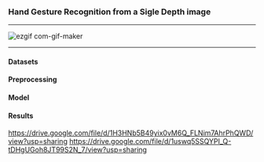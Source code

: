 ### Hand Gesture Recognition from a Sigle Depth image
---
![ezgif com-gif-maker](https://user-images.githubusercontent.com/50513215/119235826-31007200-bb2c-11eb-9034-f367e5f91934.gif)

---

#### Datasets

#### Preprocessing

#### Model

#### Results

https://drive.google.com/file/d/1H3HNb5B49yix0vM6Q_FLNim7AhrPhQWD/view?usp=sharing
https://drive.google.com/file/d/1uswq5SSQYPI_Q-tDHgUGoh8JT99S2N_7/view?usp=sharing

